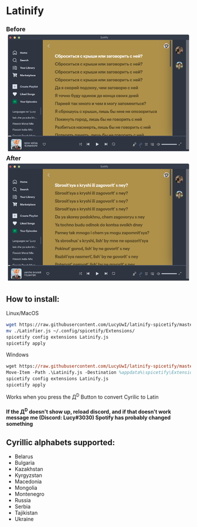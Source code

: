 # Latinify
### Before ![](Russian.png) After ![](Latin.png)
How to install:
------
Linux/MacOS
```bash
wget https://raw.githubusercontent.com/LucyUwI/latinify-spicetify/master/Latinify.js
mv ./Latinfier.js ~/.config/spicetify/Extensions/
spicetify config extensions Latinify.js
spicetify apply
```
Windows
```ps
wget https://raw.githubusercontent.com/LucyUwI/latinify-spicetify/master/Latinify.js
Move-Item -Path .\Latinify.js -Destination %appdata%\spicetify\Extensions\
spicetify config extensions Latinify.js
spicetify apply
```

Works when you press the Д<sup>D</sup> Button to convert Cyrilic to Latin

#### If the Д<sup>D</sup> doesn't show up, reload discord, and if that doesn't work message me (Discord: Lucy#3030) Spotify has probably changed something
Cyrillic alphabets supported:
----------------------------
* Belarus
* Bulgaria
* Kazakhstan
* Kyrgyzstan
* Macedonia
* Mongolia
* Montenegro
* Russia
* Serbia
* Tajikistan
* Ukraine
